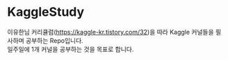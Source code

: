 # KaggleStudy
이유한님 커리큘럼(<a>https://kaggle-kr.tistory.com/32</a>)을 따라 Kaggle 커널들을 필사하며 공부하는 Repo입니다.<br>
일주일에 1개 커널을 공부하는 것을 목표로 합니다.
